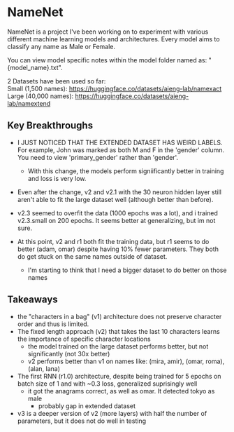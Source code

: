 # NameNet

NameNet is a project I've been working on to experiment with various different machine learning models and architectures. Every model aims to classify any name as Male or Female.

You can view model specific notes within the model folder named as: "{model_name}.txt".

2 Datasets have been used so far:  
Small (1,500 names): https://huggingface.co/datasets/aieng-lab/namexact  
Large (40,000 names): https://huggingface.co/datasets/aieng-lab/namextend

## Key Breakthroughs
- I JUST NOTICED THAT THE EXTENDED DATASET HAS WEIRD LABELS. For example, John was marked as both M and F in the 'gender' column. You need to view 'primary_gender' rather than 'gender'.
    - With this change, the models perform signiificantly better in training and loss is very low.

- Even after the change, v2 and v2.1 with the 30 neuron hidden layer still aren't able to fit the large dataset well (although better than before).

- v2.3 seemed to overfit the data (1000 epochs was a lot), and i trained v2.3.small on 200 epochs. It seems better at generalizing, but im not sure.

- At this point, v2 and r1 both fit the training data, but r1 seems to do better (adam, omar) despite having 10% fewer parameters. They both do get stuck on the same names outside of dataset.
    - I'm starting to think that I need a bigger dataset to do better on those names

## Takeaways
- the "characters in a bag" (v1) architecture does not preserve character order and thus is limited.
- The fixed length approach (v2) that takes the last 10 characters learns the importance of specific character locations
    - the model trained on the large dataset performs better, but not significantly (not 30x better)
    - v2 performs better than v1 on names like: (mira, amir), (omar, roma), (alan, lana)
- The first RNN (r1.0) architecture, despite being trained for 5 epochs on batch size of 1 and with ~0.3 loss, generalized suprisingly well
    - it got the anagrams correct, as well as omar. It detected tokyo as male
        - probably gap in extended dataset
- v3 is a deeper version of v2 (more layers) with half the number of parameters, but it does not do well in testing
